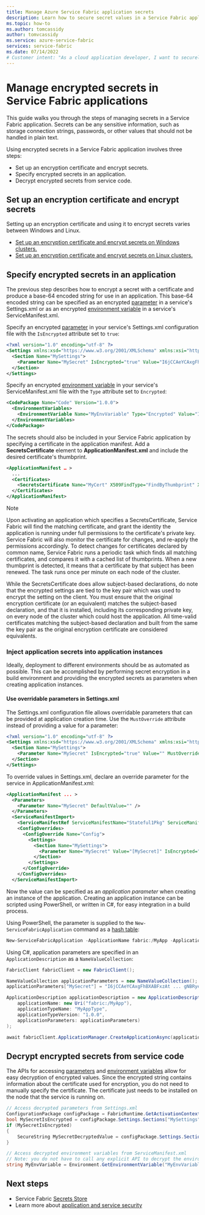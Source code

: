 ```yaml
---
title: Manage Azure Service Fabric application secrets
description: Learn how to secure secret values in a Service Fabric application (platform-agnostic).
ms.topic: how-to
ms.author: tomcassidy
author: tomvcassidy
ms.service: azure-service-fabric
services: service-fabric
ms.date: 07/14/2022
# Customer intent: "As a cloud application developer, I want to securely manage application secrets in Service Fabric, so that I can protect sensitive information such as passwords and connection strings throughout the application lifecycle."
---
```


# Manage encrypted secrets in Service Fabric applications
This guide walks you through the steps of managing secrets in a Service Fabric application. Secrets can be any sensitive information, such as storage connection strings, passwords, or other values that should not be handled in plain text.

Using encrypted secrets in a Service Fabric application involves three steps:
* Set up an encryption certificate and encrypt secrets.
* Specify encrypted secrets in an application.
* Decrypt encrypted secrets from service code.

## Set up an encryption certificate and encrypt secrets
Setting up an encryption certificate and using it to encrypt secrets varies between Windows and Linux.
* [Set up an encryption certificate and encrypt secrets on Windows clusters.][secret-management-windows-specific-link]
* [Set up an encryption certificate and encrypt secrets on Linux clusters.][secret-management-linux-specific-link]

## Specify encrypted secrets in an application
The previous step describes how to encrypt a secret with a certificate and produce a base-64 encoded string for use in an application. This base-64 encoded string can be specified as an encrypted [parameter][parameters-link] in a service's Settings.xml or as an encrypted [environment variable][environment-variables-link] in a service's ServiceManifest.xml.

Specify an encrypted [parameter][parameters-link] in your service's Settings.xml configuration file with the `IsEncrypted` attribute set to `true`:

```xml
<?xml version="1.0" encoding="utf-8" ?>
<Settings xmlns:xsd="https://www.w3.org/2001/XMLSchema" xmlns:xsi="https://www.w3.org/2001/XMLSchema-instance" xmlns="http://schemas.microsoft.com/2011/01/fabric">
  <Section Name="MySettings">
    <Parameter Name="MySecret" IsEncrypted="true" Value="I6jCCAeYCAxgFhBXABFxzAt ... gNBRyeWFXl2VydmjZNwJIM=" />
  </Section>
</Settings>
```
Specify an encrypted [environment variable][environment-variables-link] in your service's ServiceManifest.xml file with the `Type` attribute set to `Encrypted`:
```xml
<CodePackage Name="Code" Version="1.0.0">
  <EnvironmentVariables>
    <EnvironmentVariable Name="MyEnvVariable" Type="Encrypted" Value="I6jCCAeYCAxgFhBXABFxzAt ... gNBRyeWFXl2VydmjZNwJIM=" />
  </EnvironmentVariables>
</CodePackage>
```

The secrets should also be included in your Service Fabric application by specifying a certificate in the application manifest. Add a **SecretsCertificate** element to **ApplicationManifest.xml** and include the desired certificate's thumbprint.

```xml
<ApplicationManifest … >
  ...
  <Certificates>
    <SecretsCertificate Name="MyCert" X509FindType="FindByThumbprint" X509FindValue="[YourCertThumbrint]"/>
  </Certificates>
</ApplicationManifest>
```
> [!NOTE]
> Upon activating an application which specifies a SecretsCertificate, Service Fabric will find the matching certificate, and grant the identity the application is running under full permissions to the certificate's private key. Service Fabric will also monitor the certificate for changes, and re-apply the permissions accordingly. To detect changes for certificates declared by common name, Service Fabric runs a periodic task which finds all matching certificates, and compares it with a cached list of thumbprints. When a new thumbprint is detected, it means that a certificate by that subject has been renewed. The task runs once per minute on each node of the cluster.
>
> While the SecretsCertificate does allow subject-based declarations, do note that the encrypted settings are tied to the key pair which was used to encrypt the setting on the client. You must ensure that the original encryption certificate (or an equivalent) matches the subject-based declaration, and that it is installed, including its corresponding private key, on every node of the cluster which could host the application. All time-valid certificates matching the subject-based declaration and built from the same the key pair as the original encryption certificate are considered equivalents.
>

### Inject application secrets into application instances
Ideally, deployment to different environments should be as automated as possible. This can be accomplished by performing secret encryption in a build environment and providing the encrypted secrets as parameters when creating application instances.

#### Use overridable parameters in Settings.xml
The Settings.xml configuration file allows overridable parameters that can be provided at application creation time. Use the `MustOverride` attribute instead of providing a value for a parameter:

```xml
<?xml version="1.0" encoding="utf-8" ?>
<Settings xmlns:xsd="https://www.w3.org/2001/XMLSchema" xmlns:xsi="https://www.w3.org/2001/XMLSchema-instance" xmlns="http://schemas.microsoft.com/2011/01/fabric">
  <Section Name="MySettings">
    <Parameter Name="MySecret" IsEncrypted="true" Value="" MustOverride="true" />
  </Section>
</Settings>
```

To override values in Settings.xml, declare an override parameter for the service in ApplicationManifest.xml:

```xml
<ApplicationManifest ... >
  <Parameters>
    <Parameter Name="MySecret" DefaultValue="" />
  </Parameters>
  <ServiceManifestImport>
    <ServiceManifestRef ServiceManifestName="Stateful1Pkg" ServiceManifestVersion="1.0.0" />
    <ConfigOverrides>
      <ConfigOverride Name="Config">
        <Settings>
          <Section Name="MySettings">
            <Parameter Name="MySecret" Value="[MySecret]" IsEncrypted="true" />
          </Section>
        </Settings>
      </ConfigOverride>
    </ConfigOverrides>
  </ServiceManifestImport>
 ```

Now the value can be specified as an *application parameter* when creating an instance of the application. Creating an application instance can be scripted using PowerShell, or written in C#, for easy integration in a build process.

Using PowerShell, the parameter is supplied to the `New-ServiceFabricApplication` command as a [hash table](/previous-versions/windows/it-pro/windows-powershell-1.0/ee692803(v=technet.10)):

```powershell
New-ServiceFabricApplication -ApplicationName fabric:/MyApp -ApplicationTypeName MyAppType -ApplicationTypeVersion 1.0.0 -ApplicationParameter @{"MySecret" = "I6jCCAeYCAxgFhBXABFxzAt ... gNBRyeWFXl2VydmjZNwJIM="}
```

Using C#, application parameters are specified in an `ApplicationDescription` as a `NameValueCollection`:

```csharp
FabricClient fabricClient = new FabricClient();

NameValueCollection applicationParameters = new NameValueCollection();
applicationParameters["MySecret"] = "I6jCCAeYCAxgFhBXABFxzAt ... gNBRyeWFXl2VydmjZNwJIM=";

ApplicationDescription applicationDescription = new ApplicationDescription(
    applicationName: new Uri("fabric:/MyApp"),
    applicationTypeName: "MyAppType",
    applicationTypeVersion: "1.0.0",
    applicationParameters: applicationParameters)
);

await fabricClient.ApplicationManager.CreateApplicationAsync(applicationDescription);
```

## Decrypt encrypted secrets from service code
The APIs for accessing [parameters][parameters-link] and [environment variables][environment-variables-link] allow for easy decryption of encrypted values. Since the encrypted string contains information about the certificate used for encryption, you do not need to manually specify the certificate. The certificate just needs to be installed on the node that the service is running on.

```csharp
// Access decrypted parameters from Settings.xml
ConfigurationPackage configPackage = FabricRuntime.GetActivationContext().GetConfigurationPackageObject("Config");
bool MySecretIsEncrypted = configPackage.Settings.Sections["MySettings"].Parameters["MySecret"].IsEncrypted;
if (MySecretIsEncrypted)
{
    SecureString MySecretDecryptedValue = configPackage.Settings.Sections["MySettings"].Parameters["MySecret"].DecryptValue();
}

// Access decrypted environment variables from ServiceManifest.xml
// Note: you do not have to call any explicit API to decrypt the environment variable.
string MyEnvVariable = Environment.GetEnvironmentVariable("MyEnvVariable");
```

## Next steps
* Service Fabric [Secrets Store](service-fabric-application-secret-store.md) 
* Learn more about [application and service security](service-fabric-application-and-service-security.md)

<!-- Links -->
[parameters-link]:service-fabric-how-to-parameterize-configuration-files.md
[environment-variables-link]: service-fabric-how-to-specify-environment-variables.md
[secret-management-windows-specific-link]: service-fabric-application-secret-management-windows.md
[secret-management-linux-specific-link]: service-fabric-application-secret-management-linux.md
[service fabric secrets store]: service-fabric-application-secret-store.md
